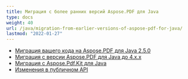 ```yaml
---
title: Миграция с более ранних версий Aspose.PDF для Java
type: docs
weight: 40
url: /java/migration-from-earlier-versions-of-aspose-pdf-for-java/
lastmod: "2022-01-27"
---
```


- [Миграция вашего кода на Aspose.PDF для Java 2.5.0](/pdf/java/migrating-your-code-to-aspose-pdf-for-java-2-5-0/)
- [Миграция с версии Aspose.PDF для Java до 4.x.x](/pdf/java/migration-from-pre-4-x-x-version-of-aspose-pdf-for-java/)
- [Миграция с Aspose.Pdf.Kit для Java](/pdf/java/migration-from-aspose-pdf-kit-for-java/)
- [Изменения в публичном API](/pdf/java/public-api-changes/)